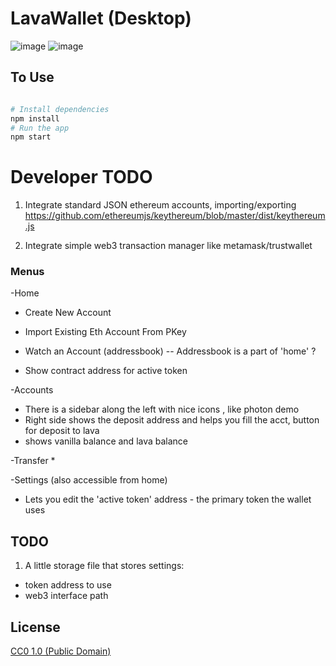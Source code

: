 # LavaWallet (Desktop)


![image](https://user-images.githubusercontent.com/38132633/42248915-2f98be9c-7ef6-11e8-9a46-68c2c0f4ea35.png)
![image](https://user-images.githubusercontent.com/38132633/42248914-2d7dc512-7ef6-11e8-87dc-ab63b626f468.png)

## To Use

```bash

# Install dependencies
npm install
# Run the app
npm start
```  

# Developer TODO
1. Integrate standard JSON ethereum accounts, importing/exporting
https://github.com/ethereumjs/keythereum/blob/master/dist/keythereum.js

2. Integrate simple web3 transaction manager like metamask/trustwallet




### Menus

-Home
* Create New Account
* Import Existing Eth Account From PKey

* Watch an Account (addressbook) -- Addressbook is a part of 'home' ?
* Show contract address for active token

-Accounts
* There is a sidebar along the left with nice icons , like photon demo
* Right side shows the deposit address and helps you fill the acct, button for deposit to lava
* shows vanilla balance and lava balance

-Transfer
*

-Settings  (also accessible from home)
* Lets you edit the 'active token' address - the primary token the wallet uses



## TODO
1. A little storage file that stores settings:
  - token address to use
  - web3 interface path 




## License

[CC0 1.0 (Public Domain)](LICENSE.md)
